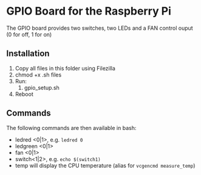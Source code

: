 # GPIO Board for the Raspberry Pi

The GPIO board provides two switches, two LEDs and a FAN control ouput (0 for off, 1 for on)

## Installation

1. Copy all files in this folder using Filezilla
2. chmod +x .sh files
3. Run:
   1. gpio_setup.sh
4. Reboot

## Commands

The following commands are then available in bash:

- ledred <0|1>, e.g. `ledred 0`
- ledgreen <0|1>
- fan <0|1>
- switch<1|2>, e.g. `echo $(switch1)`
- temp will display the CPU temperature (alias for `vcgencmd measure_temp`)


